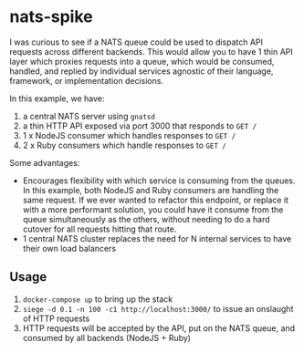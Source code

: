 # nats-spike

I was curious to see if a NATS queue could be used to dispatch API requests across different backends.  This would allow you to have 1 thin API layer which proxies requests into a queue, which would be consumed, handled, and replied by individual services agnostic of their language, framework, or implementation decisions.

In this example, we have:
 1. a central NATS server using `gnatsd`
 2. a thin HTTP API exposed via port 3000 that responds to `GET /`
 3. 1 x NodeJS consumer which handles responses to `GET /`
 4. 2 x Ruby consumers which handle responses to `GET /`

Some advantages:
 - Encourages flexibility with which service is consuming from the queues.  In this example, both NodeJS and Ruby consumers are handling the same request.  If we ever wanted to refactor this endpoint, or replace it with a more performant solution, you could have it consume from the queue simultaneously as the others, without needing to do a hard cutover for all requests hitting that route.
 - 1 central NATS cluster replaces the need for N internal services to have their own load balancers

## Usage

1. `docker-compose up` to bring up the stack
2. `siege -d 0.1 -n 100 -c1 http://localhost:3000/` to issue an onslaught of HTTP requests
3. HTTP requests will be accepted by the API, put on the NATS queue, and consumed by all backends (NodeJS + Ruby)

